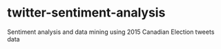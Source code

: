 # twitter-sentiment-analysis
Sentiment analysis and data mining using 2015 Canadian Election tweets data
